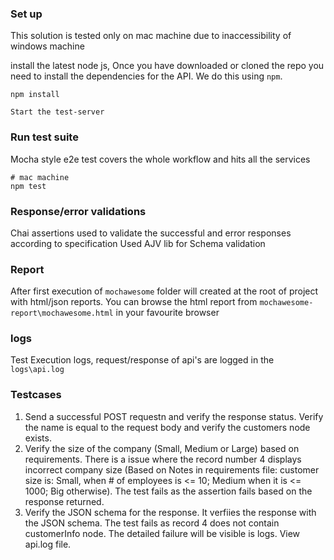 ### Set up
This solution is tested only on mac machine due to inaccessibility of windows machine

install the latest node js,
Once you have downloaded or cloned the repo you need to install the dependencies for the API. We do this using `npm`.

```cli
npm install
```

`Start the test-server`

### Run test suite
Mocha style e2e test covers the whole workflow and hits all the services

```cli
# mac machine
npm test
```

### Response/error validations
Chai assertions used to validate the successful and error responses according to specification
Used AJV lib for Schema validation

### Report
After first execution of `mochawesome` folder will created at the root of project with html/json reports. You can browse the html report from `mochawesome-report\mochawesome.html` in your favourite browser

### logs
Test Execution logs, request/response of api's are logged in the `logs\api.log`

### Testcases
1. Send a successful POST requestn and verify the response status. Verify the name is equal to the request body and verify the customers node exists. 
2. Verify the size of the company (Small, Medium or Large) based on requirements. There is a issue where the record number 4 displays incorrect company size (Based on Notes in requirements file: customer size is: Small, when # of employees is <= 10; Medium when it is <= 1000; Big otherwise). The test fails as the assertion fails based on the response returned. 
3. Verify the JSON schema for the response. It verfiies the response with the JSON schema. The test fails as record 4 does not contain customerInfo node. The detailed failure will be visible is logs. View api.log file.


